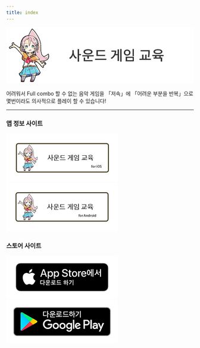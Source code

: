 ```yaml
---
title: index
---
```


![top banner](top_banner.ko.png)

어려워서 Full combo 할 수 없는 음악 게임을 「저속」에 「어려운 부분을 반복」으로 몇번이라도 의사적으로 플레이 할 수 있습니다!

-------

### 앱 정보 사이트

[![Site link](img_banner_ios.ko.png#imgleft)](https://hyoromo.github.io/sound-game-training/ko/)[![Site link](img_banner_android.ko.png#imgleft)](https://hyoromo.github.io/sound-game-training-android/ko/)
<div class="clear clear_box"></div>

### 스토어 사이트

[![App store link](img_appstore_banner.ko.png#imgleft)](https://itunes.apple.com/kr/app/id1088874473?mt=8)[![Google Play link](img_google-play-badge.ko.png#imgleft)](https://play.google.com/store/apps/details?id=jp.hyoromo.VideoSwing)
<div class="clear clear_box"></div>